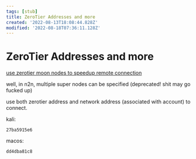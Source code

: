 ```yaml
---
tags: [stub]
title: ZeroTier Addresses and more
created: '2022-08-13T18:08:44.828Z'
modified: '2022-08-18T07:36:11.128Z'
---
```


# ZeroTier Addresses and more

[use zerotier moon nodes to speedup remote connection
](https://www.wnark.com/archives/152.html#:~:text=%E7%AC%AC%E4%B8%80%E7%A7%8D%E6%96%B9%E6%B3%95%E5%B0%B1%E6%98%AF%E4%BD%BF%E7%94%A8%20zerotier-cli%20orbit%20%E5%91%BD%E4%BB%A4%E3%80%82%20%E4%BD%BF%E7%94%A8%E4%B9%8B%E5%89%8D%E6%AD%A5%E9%AA%A4%E4%B8%AD%20moon.json%20%E6%96%87%E4%BB%B6%E4%B8%AD%E7%9A%84%20id,~%5D%23%20zerotier-cli%20orbit%203ed7c%2A%2A%2A%2A%2A%203ed7c%2A%2A%2A%2A%2A%20200%20orbit%20OK)

well, in n2n, multiple super nodes can be specified (deprecated! shit may go fucked up)

use both zerotier address and network address (associated with account) to connect.

kali:
```
27ba5915e6
```

macos:
```
dd4dba81c8
```

